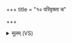 +++
title = "१० परिवृक्ता च"

+++
<details><summary>मूलम् (VS)</summary>

परि॑वृ॒क्ता च॒ महि॑षी स्व॒स्त्या᳡ च यु॒धिंग॒मः। अना॑शु॒रश्चाया॒मी तो॒ता कल्पे॑षु सं॒मिता॑ ॥
</details>